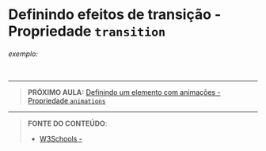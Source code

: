 # Definindo efeitos de transição - Propriedade `transition`





###### exemplo:

``` css
```





***

> **PRÓXIMO AULA:** [Definindo um elemento com animações - Propriedade `animations`](../21.11-animacoes)

***


> **FONTE DO CONTEÚDO**:
>
> - [W3Schools - ]()
